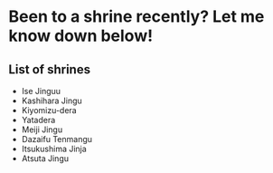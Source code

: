 # Been to a shrine recently? Let me know down below!

## List of shrines
- Ise Jinguu
- Kashihara Jingu
- Kiyomizu-dera
- Yatadera
- Meiji Jingu
- Dazaifu Tenmangu
- Itsukushima Jinja
- Atsuta Jingu
